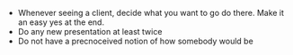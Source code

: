 - Whenever seeing a client, decide what you want to go do there. Make it an easy yes at the end.
- Do any new presentation at least twice
- Do not have a precnoceived notion of how somebody would be